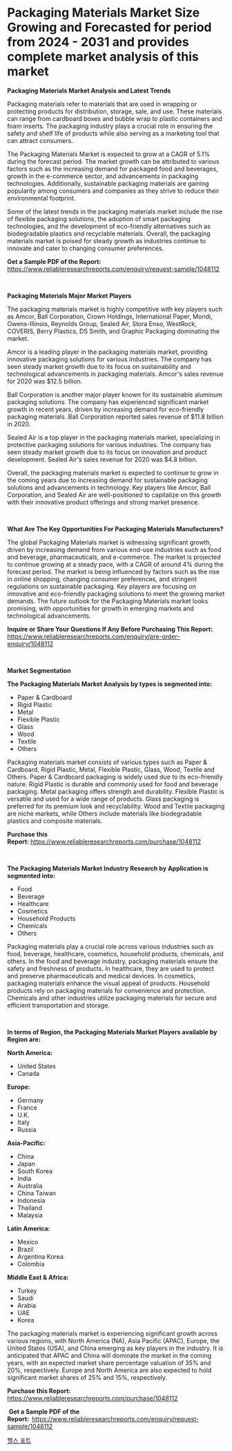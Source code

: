 <p><h1>Packaging Materials Market Size Growing and Forecasted for period from 2024 - 2031 and provides complete market analysis of this market</h1></p><p><strong>Packaging Materials Market Analysis and Latest Trends</strong></p>
<p><p>Packaging materials refer to materials that are used in wrapping or protecting products for distribution, storage, sale, and use. These materials can range from cardboard boxes and bubble wrap to plastic containers and foam inserts. The packaging industry plays a crucial role in ensuring the safety and shelf life of products while also serving as a marketing tool that can attract consumers.</p><p>The Packaging Materials Market is expected to grow at a CAGR of 5.1% during the forecast period. The market growth can be attributed to various factors such as the increasing demand for packaged food and beverages, growth in the e-commerce sector, and advancements in packaging technologies. Additionally, sustainable packaging materials are gaining popularity among consumers and companies as they strive to reduce their environmental footprint.</p><p>Some of the latest trends in the packaging materials market include the rise of flexible packaging solutions, the adoption of smart packaging technologies, and the development of eco-friendly alternatives such as biodegradable plastics and recyclable materials. Overall, the packaging materials market is poised for steady growth as industries continue to innovate and cater to changing consumer preferences.</p></p>
<p><strong>Get a Sample PDF of the Report:&nbsp;</strong> <a href="https://www.reliableresearchreports.com/enquiry/request-sample/1048112">https://www.reliableresearchreports.com/enquiry/request-sample/1048112</a></p>
<p>&nbsp;</p>
<p><strong>Packaging Materials Major Market Players</strong></p>
<p><p>The packaging materials market is highly competitive with key players such as Amcor, Ball Corporation, Crown Holdings, International Paper, Mondi, Owens-Illinois, Reynolds Group, Sealed Air, Stora Enso, WestRock, COVERIS, Berry Plastics, DS Smith, and Graphic Packaging dominating the market.</p><p>Amcor is a leading player in the packaging materials market, providing innovative packaging solutions for various industries. The company has seen steady market growth due to its focus on sustainability and technological advancements in packaging materials. Amcor's sales revenue for 2020 was $12.5 billion.</p><p>Ball Corporation is another major player known for its sustainable aluminum packaging solutions. The company has experienced significant market growth in recent years, driven by increasing demand for eco-friendly packaging materials. Ball Corporation reported sales revenue of $11.8 billion in 2020.</p><p>Sealed Air is a top player in the packaging materials market, specializing in protective packaging solutions for various industries. The company has seen steady market growth due to its focus on innovation and product development. Sealed Air's sales revenue for 2020 was $4.8 billion.</p><p>Overall, the packaging materials market is expected to continue to grow in the coming years due to increasing demand for sustainable packaging solutions and advancements in technology. Key players like Amcor, Ball Corporation, and Sealed Air are well-positioned to capitalize on this growth with their innovative product offerings and strong market presence.</p></p>
<p>&nbsp;</p>
<p><strong>What Are The Key Opportunities For Packaging Materials Manufacturers?</strong></p>
<p><p>The global Packaging Materials market is witnessing significant growth, driven by increasing demand from various end-use industries such as food and beverage, pharmaceuticals, and e-commerce. The market is projected to continue growing at a steady pace, with a CAGR of around 4% during the forecast period. The market is being influenced by factors such as the rise in online shopping, changing consumer preferences, and stringent regulations on sustainable packaging. Key players are focusing on innovative and eco-friendly packaging solutions to meet the growing market demands. The future outlook for the Packaging Materials market looks promising, with opportunities for growth in emerging markets and technological advancements.</p></p>
<p><strong>Inquire or Share Your Questions If Any Before Purchasing This Report:</strong> <a href="https://www.reliableresearchreports.com/enquiry/pre-order-enquiry/1048112">https://www.reliableresearchreports.com/enquiry/pre-order-enquiry/1048112</a></p>
<p>&nbsp;</p>
<p><strong>Market Segmentation</strong></p>
<p><strong>The Packaging Materials Market Analysis by types is segmented into:</strong></p>
<p><ul><li>Paper & Cardboard</li><li>Rigid Plastic</li><li>Metal</li><li>Flexible Plastic</li><li>Glass</li><li>Wood</li><li>Textile</li><li>Others</li></ul></p>
<p><p>Packaging materials market consists of various types such as Paper & Cardboard, Rigid Plastic, Metal, Flexible Plastic, Glass, Wood, Textile and Others. Paper & Cardboard packaging is widely used due to its eco-friendly nature. Rigid Plastic is durable and commonly used for food and beverage packaging. Metal packaging offers strength and durability. Flexible Plastic is versatile and used for a wide range of products. Glass packaging is preferred for its premium look and recyclability. Wood and Textile packaging are niche markets, while Others include materials like biodegradable plastics and composite materials.</p></p>
<p><strong>Purchase this Report:&nbsp;</strong><a href="https://www.reliableresearchreports.com/purchase/1048112">https://www.reliableresearchreports.com/purchase/1048112</a></p>
<p>&nbsp;</p>
<p><strong>The Packaging Materials Market Industry Research by Application is segmented into:</strong></p>
<p><ul><li>Food</li><li>Beverage</li><li>Healthcare</li><li>Cosmetics</li><li>Household Products</li><li>Chemicals</li><li>Others</li></ul></p>
<p><p>Packaging materials play a crucial role across various industries such as food, beverage, healthcare, cosmetics, household products, chemicals, and others. In the food and beverage industry, packaging materials ensure the safety and freshness of products. In healthcare, they are used to protect and preserve pharmaceuticals and medical devices. In cosmetics, packaging materials enhance the visual appeal of products. Household products rely on packaging materials for convenience and protection. Chemicals and other industries utilize packaging materials for secure and efficient transportation and storage.</p></p>
<p>&nbsp;</p>
<p><strong>In terms of Region, the Packaging Materials Market Players available by Region are:</strong></p>
<p>
    <p> <strong> North America: </strong>
        <ul>
            <li>United States</li>
            <li>Canada</li>
        </ul>
        </p> 
    <p> <strong> Europe: </strong>
        <ul>
            <li>Germany</li>
            <li>France</li>
            <li>U.K.</li>
            <li>Italy</li>
            <li>Russia</li>
        </ul>
        </p> 
    <p> <strong> Asia-Pacific: </strong>
        <ul>
            <li>China</li>
            <li>Japan</li>
            <li>South Korea</li>
            <li>India</li>
            <li>Australia</li>
            <li>China Taiwan</li>
            <li>Indonesia</li>
            <li>Thailand</li>
            <li>Malaysia</li>
        </ul>
        </p> 
    <p> <strong> Latin America: </strong>
        <ul>
            <li>Mexico</li>
            <li>Brazil</li>
            <li>Argentina Korea</li>
            <li>Colombia</li>
        </ul>
        </p> 
    <p> <strong> Middle East & Africa: </strong>
        <ul>
            <li>Turkey</li>
            <li>Saudi</li>
            <li>Arabia</li>
            <li>UAE</li>
            <li>Korea</li>
        </ul>
    </p>
    </p>
<p><p>The packaging materials market is experiencing significant growth across various regions, with North America (NA), Asia Pacific (APAC), Europe, the United States (USA), and China emerging as key players in the industry. It is anticipated that APAC and China will dominate the market in the coming years, with an expected market share percentage valuation of 35% and 20%, respectively. Europe and North America are also expected to hold significant market shares of 25% and 15%, respectively.</p></p>
<p><strong>Purchase this Report: </strong><a href="https://www.reliableresearchreports.com/purchase/1048112">https://www.reliableresearchreports.com/purchase/1048112</a></p>
<p>&nbsp;<strong>Get a Sample PDF of the Report:&nbsp;&nbsp;</strong><a href="https://www.reliableresearchreports.com/enquiry/request-sample/1048112">https://www.reliableresearchreports.com/enquiry/request-sample/1048112</a></p>
<p><strong></strong></p>
<p><p><a href="https://medium.com/@zolajenkins98/%EA%B1%B4%EA%B0%95-%ED%8F%AC%ED%8A%B8-%EC%8B%9C%EC%9E%A5-2031%EB%85%84%EA%B9%8C%EC%A7%80%EC%9D%98-%ED%8A%B8%EB%A0%8C%EB%93%9C-%EC%98%88%EC%B8%A1-%EB%B0%8F-%EA%B2%BD%EC%9F%81-%EB%B6%84%EC%84%9D-595470e4ae43">헬스 포트</a></p></p>